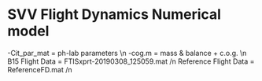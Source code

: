 # SVV Flight Dynamics Numerical model 

-Cit_par_mat = ph-lab parameters \n
-cog.m = mass & balance + c.o.g. \n
B15 Flight Data       = FTISxprt-20190308_125059.mat /n
Reference Flight Data = ReferenceFD.mat /n
